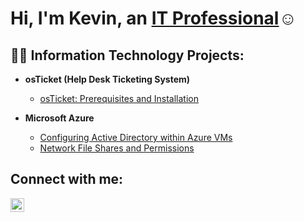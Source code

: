 <h1>Hi, I'm Kevin, an <a href="https://www.linkedin.com/in/kevin-e-taylor/">IT Professional</a>☺</h1>

<h2>👨‍💻 Information Technology Projects:</h2>

- <b>osTicket (Help Desk Ticketing System)</b>
  - [osTicket: Prerequisites and Installation](https://github.com/Callturk2983/osticket-prereqs)
  
- <b>Microsoft Azure</b>
  - [Configuring Active Directory within Azure VMs](https://github.com/Callturk2983/configure-ad)
  - [Network File Shares and Permissions ](https://github.com/Callturk2983/azure-network-protocols)

<h2>Connect with me:</h2>


[<img align="left" alt="Josh | LinkedIn" width="22px" src="https://cdn.jsdelivr.net/npm/simple-icons@v3/icons/linkedin.svg" />][linkedin]

[linkedin]: https://www.linkedin.com/in/kevin-e-taylor/
